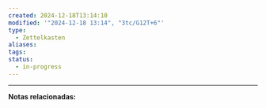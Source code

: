 ```yaml
---
created: 2024-12-18T13:14:10
modified: '"2024-12-18 13:14", "3tc/G12T+6"'
type:
  - Zettelkasten
aliases: 
tags: 
status:
  - in-progress
---
```



--- 
 **Notas relacionadas:**
 